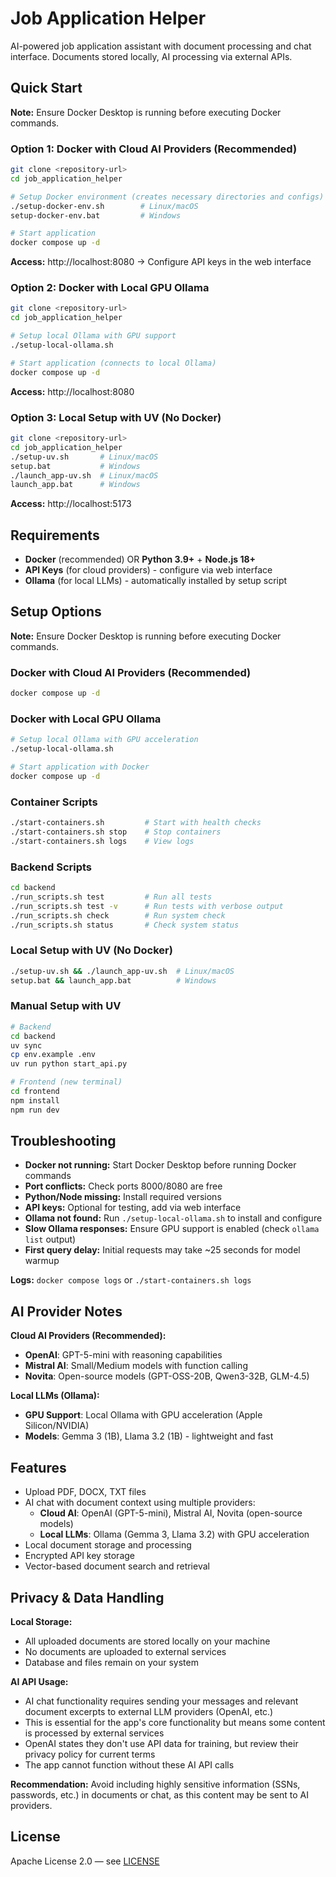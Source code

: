# Job Application Helper

AI-powered job application assistant with document processing and chat interface. Documents stored locally, AI processing via external APIs.

## Quick Start

**Note:** Ensure Docker Desktop is running before executing Docker commands.

### Option 1: Docker with Cloud AI Providers (Recommended)
```bash
git clone <repository-url>
cd job_application_helper

# Setup Docker environment (creates necessary directories and configs)
./setup-docker-env.sh        # Linux/macOS
setup-docker-env.bat         # Windows

# Start application
docker compose up -d
```
**Access:** http://localhost:8080 → Configure API keys in the web interface

### Option 2: Docker with Local GPU Ollama
```bash
git clone <repository-url>
cd job_application_helper

# Setup local Ollama with GPU support
./setup-local-ollama.sh

# Start application (connects to local Ollama)
docker compose up -d
```
**Access:** http://localhost:8080

### Option 3: Local Setup with UV (No Docker)
```bash
git clone <repository-url>
cd job_application_helper
./setup-uv.sh       # Linux/macOS
setup.bat           # Windows
./launch_app-uv.sh  # Linux/macOS
launch_app.bat      # Windows
```

**Access:** http://localhost:5173

## Requirements

- **Docker** (recommended) OR **Python 3.9+** + **Node.js 18+**
- **API Keys** (for cloud providers) - configure via web interface
- **Ollama** (for local LLMs) - automatically installed by setup script

## Setup Options

**Note:** Ensure Docker Desktop is running before executing Docker commands.

### Docker with Cloud AI Providers (Recommended)
```bash
docker compose up -d
```

### Docker with Local GPU Ollama
```bash
# Setup local Ollama with GPU acceleration
./setup-local-ollama.sh

# Start application with Docker
docker compose up -d
```

### Container Scripts
```bash
./start-containers.sh         # Start with health checks
./start-containers.sh stop    # Stop containers
./start-containers.sh logs    # View logs
```

### Backend Scripts
```bash
cd backend
./run_scripts.sh test         # Run all tests
./run_scripts.sh test -v      # Run tests with verbose output
./run_scripts.sh check        # Run system check
./run_scripts.sh status       # Check system status
```

### Local Setup with UV (No Docker)
```bash
./setup-uv.sh && ./launch_app-uv.sh  # Linux/macOS
setup.bat && launch_app.bat          # Windows
```

### Manual Setup with UV
```bash
# Backend
cd backend
uv sync
cp env.example .env
uv run python start_api.py

# Frontend (new terminal)
cd frontend
npm install
npm run dev
```

## Troubleshooting

- **Docker not running:** Start Docker Desktop before running Docker commands
- **Port conflicts:** Check ports 8000/8080 are free
- **Python/Node missing:** Install required versions
- **API keys:** Optional for testing, add via web interface
- **Ollama not found:** Run `./setup-local-ollama.sh` to install and configure
- **Slow Ollama responses:** Ensure GPU support is enabled (check `ollama list` output)
- **First query delay:** Initial requests may take ~25 seconds for model warmup

**Logs:** `docker compose logs` or `./start-containers.sh logs`

## AI Provider Notes

**Cloud AI Providers (Recommended):**
- **OpenAI**: GPT-5-mini with reasoning capabilities
- **Mistral AI**: Small/Medium models with function calling
- **Novita**: Open-source models (GPT-OSS-20B, Qwen3-32B, GLM-4.5)

**Local LLMs (Ollama):**
- **GPU Support**: Local Ollama with GPU acceleration (Apple Silicon/NVIDIA)
- **Models**: Gemma 3 (1B), Llama 3.2 (1B) - lightweight and fast

## Features
- Upload PDF, DOCX, TXT files
- AI chat with document context using multiple providers:
  - **Cloud AI**: OpenAI (GPT-5-mini), Mistral AI, Novita (open-source models)
  - **Local LLMs**: Ollama (Gemma 3, Llama 3.2) with GPU acceleration
- Local document storage and processing
- Encrypted API key storage
- Vector-based document search and retrieval

## Privacy & Data Handling

**Local Storage:**
- All uploaded documents are stored locally on your machine
- No documents are uploaded to external services
- Database and files remain on your system

**AI API Usage:**
- AI chat functionality requires sending your messages and relevant document excerpts to external LLM providers (OpenAI, etc.)
- This is essential for the app's core functionality but means some content is processed by external services
- OpenAI states they don't use API data for training, but review their privacy policy for current terms
- The app cannot function without these AI API calls

**Recommendation:** Avoid including highly sensitive information (SSNs, passwords, etc.) in documents or chat, as this content may be sent to AI providers.

## License
Apache License 2.0 — see [LICENSE](LICENSE) 